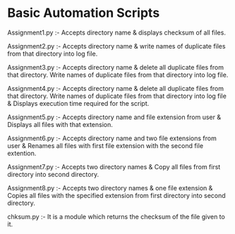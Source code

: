 # Basic Automation Scripts

Assignment1.py :- Accepts directory name & displays checksum of all files.

Assignment2.py :- Accepts directory name & write names of duplicate files from that directory into log file.

Assignment3.py :- Accepts directory name & delete all duplicate files from that directory. Write names of duplicate files from that directory into log file.

Assignment4.py :- Accepts directory name & delete all duplicate files from that directory. Write names of duplicate files from that directory into log file & Displays execution time required for the script.

Assignment5.py :- Accepts directory name and file extension from user & Displays all files with that extension.

Assignment6.py :- Accepts directory name and two file extensions from user & Renames all files with first file extension with the second file extention.

Assignment7.py :- Accepts two directory names & Copy all files from first directory into second directory.

Assignment8.py :- Accepts two directory names & one file extension & Copies all files with the specified extension from first directory into second directory.

chksum.py :- It is a module which returns the checksum of the file given to it.
